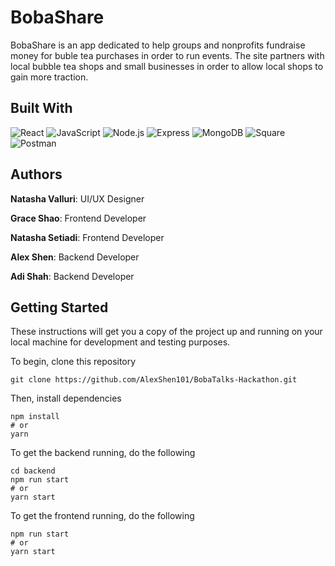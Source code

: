 # BobaShare
BobaShare is an app dedicated to help groups and nonprofits fundraise money for buble tea purchases in order to run events. The site partners with local bubble tea shops and small businesses in order to allow local shops to gain more traction.

## Built With
![React](https://img.shields.io/static/v1?style=for-the-badge&message=React&color=222222&logo=React&logoColor=61DAFB&label=)
![JavaScript](https://img.shields.io/static/v1?style=for-the-badge&message=JavaScript&color=222222&logo=JavaScript&logoColor=F7DF1E&label=)
![Node.js](https://img.shields.io/static/v1?style=for-the-badge&message=Node.js&color=5FA04E&logo=Node.js&logoColor=FFFFFF&label=)
![Express](https://img.shields.io/static/v1?style=for-the-badge&message=Express&color=000000&logo=Express&logoColor=FFFFFF&label=)
![MongoDB](https://img.shields.io/static/v1?style=for-the-badge&message=MongoDB&color=47A248&logo=MongoDB&logoColor=FFFFFF&label=)
![Square](https://img.shields.io/static/v1?style=for-the-badge&message=Square&color=3E4348&logo=Square&logoColor=FFFFFF&label=)
![Postman](https://img.shields.io/static/v1?style=for-the-badge&message=Postman&color=FF6C37&logo=Postman&logoColor=FFFFFF&label=)

## Authors

**Natasha Valluri**: UI/UX Designer

**Grace Shao**: Frontend Developer

**Natasha Setiadi**: Frontend Developer

**Alex Shen**: Backend Developer

**Adi Shah**: Backend Developer

## Getting Started

These instructions will get you a copy of the project up and running on your local machine for development and testing purposes.

To begin, clone this repository

```
git clone https://github.com/AlexShen101/BobaTalks-Hackathon.git
```

Then, install dependencies

```
npm install
# or
yarn
```

To get the backend running, do the following

```
cd backend
npm run start
# or
yarn start
```

To get the frontend running, do the following

```
npm run start
# or
yarn start
```
